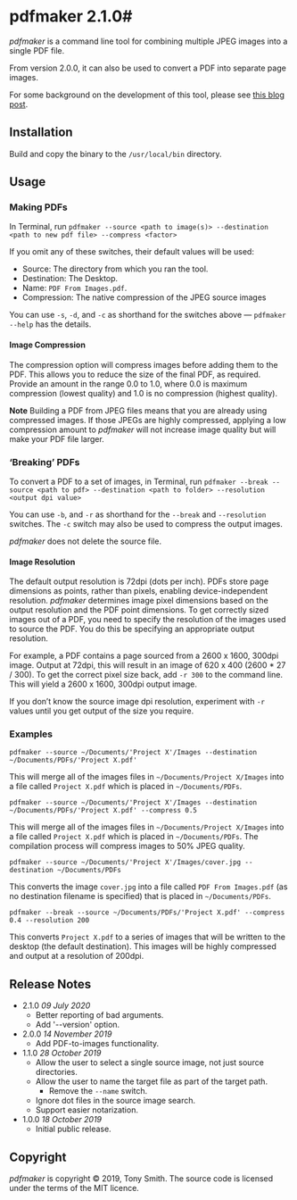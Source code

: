 # pdfmaker 2.1.0#

*pdfmaker* is a command line tool for combining multiple JPEG images into a single PDF file.

From version 2.0.0, it can also be used to convert a PDF into separate page images.

For some background on the development of this tool, please see [this blog post](https://smittytone.wordpress.com/2019/10/25/macos-make-pdf-from-images/).

## Installation ##

Build and copy the binary to the `/usr/local/bin` directory.

## Usage ##

### Making PDFs ###

In Terminal, run `pdfmaker --source <path to image(s)> --destination <path to new pdf file> --compress <factor>`

If you omit any of these switches, their default values will be used:

- Source: The directory from which you ran the tool.
- Destination: The Desktop.
- Name: `PDF From Images.pdf`.
- Compression: The native compression of the JPEG source images

You can use `-s`, `-d`, and `-c` as shorthand for the switches above &mdash; `pdfmaker --help` has the details.

#### Image Compression ####

The compression option will compress images before adding them to the PDF. This allows you to reduce the size of the final PDF, as required. Provide an amount in the range 0.0 to 1.0, where 0.0 is maximum compression (lowest quality) and 1.0 is no compression (highest quality).

**Note** Building a PDF from JPEG files means that you are already using compressed images. If those JPEGs are highly compressed, applying a low compression amount to *pdfmaker* will not increase image quality but will make your PDF file larger.

### ‘Breaking’ PDFs ###

To convert a PDF to a set of images, in Terminal, run `pdfmaker --break --source <path to pdf> --destination <path to folder> --resolution <output dpi value>`

You can use `-b`, and `-r` as shorthand for the `--break` and `--resolution` switches. The `-c` switch may also be used to compress the output images.

*pdfmaker* does not delete the source file.

#### Image Resolution ####

The default output resolution is 72dpi (dots per inch). PDFs store page dimensions as points, rather than pixels, enabling device-independent resolution. *pdfmaker* determines image pixel dimensions based on the output resolution and the PDF point dimensions. To get correctly sized images out of a PDF, you need to specify the resolution of the images used to source the PDF. You do this be specifying an appropriate output resolution.

For example, a PDF contains a page sourced from a 2600 x 1600, 300dpi image. Output at 72dpi, this will result in an image of 620 x 400 (2600 * 27 / 300). To get the correct pixel size back, add `-r 300` to the command line. This will yield a 2600 x 1600, 300dpi output image.

If you don’t know the source image dpi resolution, experiment with `-r` values until you get output of the size you require.

### Examples ###

```
pdfmaker --source ~/Documents/'Project X'/Images --destination ~/Documents/PDFs/'Project X.pdf'
```

This will merge all of the images files in `~/Documents/Project X/Images` into a file called `Project X.pdf` which is placed in `~/Documents/PDFs`.

```
pdfmaker --source ~/Documents/'Project X'/Images --destination ~/Documents/PDFs/'Project X.pdf' --compress 0.5
```

This will merge all of the images files in `~/Documents/Project X/Images` into a file called `Project X.pdf` which is placed in `~/Documents/PDFs`. The compilation process will compress images to 50% JPEG quality.

```
pdfmaker --source ~/Documents/'Project X'/Images/cover.jpg --destination ~/Documents/PDFs
```

This converts the image `cover.jpg` into a file called `PDF From Images.pdf` (as no destination filename is specified) that is placed in `~/Documents/PDFs`.

```
pdfmaker --break --source ~/Documents/PDFs/'Project X.pdf' --compress 0.4 --resolution 200
```

This converts `Project X.pdf` to a series of images that will be written to the desktop (the default destination). This images will be highly compressed and output at a resolution of 200dpi.

## Release Notes ##

- 2.1.0 *09 July 2020*
    - Better reporting of bad arguments.
    - Add '--version' option.
- 2.0.0 *14 November 2019*
    - Add PDF-to-images functionality.
- 1.1.0 *28 October 2019*
    - Allow the user to select a single source image, not just source directories.
    - Allow the user to name the target file as part of the target path.
        - Remove the `--name` switch.
    - Ignore dot files in the source image search.
    - Support easier notarization.
- 1.0.0 *18 October 2019*
    - Initial public release.

## Copyright ##

*pdfmaker* is copyright &copy; 2019, Tony Smith. The source code is licensed under the terms of the MIT licence.
